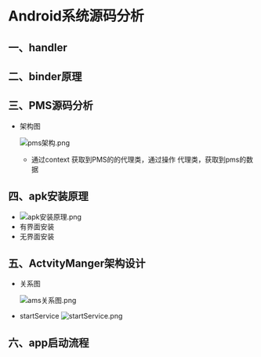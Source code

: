 # Android系统源码分析

## 一、handler

## 二、binder原理

## 三、PMS源码分析

* 架构图

  ![pms架构.png](/res_pic/pms架构.png)

  * 通过context 获取到PMS的的代理类，通过操作 代理类，获取到pms的数据

## 四、apk安装原理

* ![apk安装原理.png](/res_pic/apk安装原理.png)
* 有界面安装
* 无界面安装

## 五、ActvityManger架构设计

* 关系图

  ![ams关系图.png](/res_pic/ams关系图.png)

* startService
  ![startService.png](/res_pic/startService.png)









## 六、app启动流程





